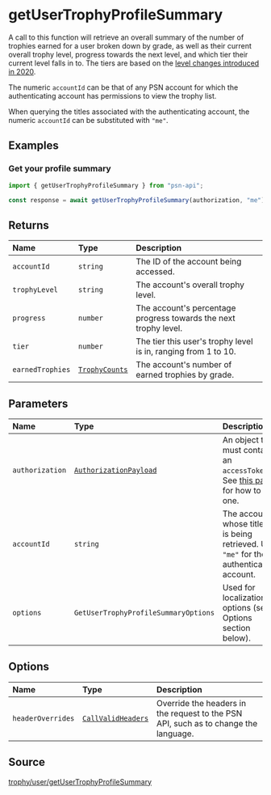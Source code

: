 # getUserTrophyProfileSummary

A call to this function will retrieve an overall summary of the number of trophies earned for a user broken down by grade, as well as their current overall trophy level, progress towards the next level, and which tier their current level falls in to. The tiers are based on the [level changes introduced in 2020](https://andshrew.github.io/PlayStation-Trophies/images/psn-trophy-tiers.png).

The numeric `accountId` can be that of any PSN account for which the authenticating account has permissions to view the trophy list.

When querying the titles associated with the authenticating account, the numeric `accountId` can be substituted with `"me"`.

## Examples

### Get your profile summary

```ts
import { getUserTrophyProfileSummary } from "psn-api";

const response = await getUserTrophyProfileSummary(authorization, "me");
```

## Returns

| Name             | Type                                              | Description                                                      |
| :--------------- | :------------------------------------------------ | :--------------------------------------------------------------- |
| `accountId`      | `string`                                          | The ID of the account being accessed.                            |
| `trophyLevel`    | `string`                                          | The account's overall trophy level.                              |
| `progress`       | `number`                                          | The account's percentage progress towards the next trophy level. |
| `tier`           | `number`                                          | The tier this user's trophy level is in, ranging from 1 to 10.   |
| `earnedTrophies` | [`TrophyCounts`](../../data-models/trophy-counts) | The account's number of earned trophies by grade.                |

## Parameters

| Name            | Type                                                              | Description                                                                                                                        |
| :-------------- | :---------------------------------------------------------------- | :--------------------------------------------------------------------------------------------------------------------------------- |
| `authorization` | [`AuthorizationPayload`](../../data-models/authorization-payload) | An object that must contain an `accessToken`. See [this page](../../../authentication/authenticating-manually) for how to get one. |
| `accountId`     | `string`                                                          | The account whose title list is being retrieved. Use `"me"` for the authenticating account.                                        |
| `options`       | `GetUserTrophyProfileSummaryOptions`                              | Used for localization options (see Options section below).                                                                         |

## Options

| Name              | Type                                                       | Description                                                                         |
| :---------------- | :--------------------------------------------------------- | :---------------------------------------------------------------------------------- |
| `headerOverrides` | [`CallValidHeaders`](../../data-models/call-valid-headers) | Override the headers in the request to the PSN API, such as to change the language. |

## Source

[trophy/user/getUserTrophyProfileSummary](https://github.com/achievements-app/psn-api/blob/main/src/trophy/user/getUserTrophyProfileSummary.ts)
